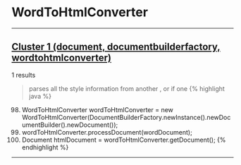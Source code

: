 # WordToHtmlConverter

***

## [Cluster 1 (document, documentbuilderfactory, wordtohtmlconverter)](./1)
1 results
> parses all the style information from another , or if one 
{% highlight java %}
98. WordToHtmlConverter wordToHtmlConverter = new WordToHtmlConverter(DocumentBuilderFactory.newInstance().newDocumentBuilder().newDocument());
99. wordToHtmlConverter.processDocument(wordDocument);
100. Document htmlDocument = wordToHtmlConverter.getDocument();
{% endhighlight %}

***

